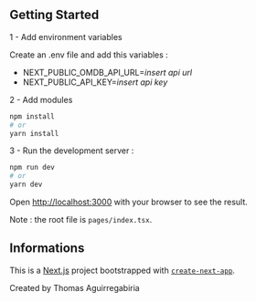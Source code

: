 ## Getting Started

1 - Add environment variables

Create an .env file and add this variables : 

- NEXT_PUBLIC_OMDB_API_URL=*insert api url*
- NEXT_PUBLIC_API_KEY=*insert api key*

2 - Add modules

```bash
npm install
# or
yarn install
```

3 - Run the development server :

```bash
npm run dev
# or
yarn dev
```

Open [http://localhost:3000](http://localhost:3000) with your browser to see the result.

Note : the root file is `pages/index.tsx`.

## Informations

This is a [Next.js](https://nextjs.org/) project bootstrapped with [`create-next-app`](https://github.com/vercel/next.js/tree/canary/packages/create-next-app).

Created by Thomas Aguirregabiria





